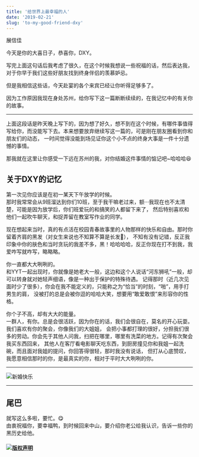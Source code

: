 ```yaml
---
title: '给世界上最幸福的人'
date: '2019-02-21'
slug: 'to-my-good-friend-dxy'
---
```


展信佳

今天是你的大喜日子，恭喜你，DXY。

写完上面这句话后我考虑了很久，在这个时候我想说一些祝福的话，然后表达我，对于你早于我们这些好朋友找到终身伴侣的羡慕妒忌。

但是我相信这些话，今天赴宴的各个来宾已经让你听得足够多了。

因为工作原因我现在身处苏州，给你写下这一篇断断续续的，在我记忆中的有关你的故事。

---

上面这段话是昨天晚上写下的，因为想了好久，想不到在这个时候，有哪件事值得写给你，而没能写下去。本来想要放弃继续写这一篇的，可是刚在朋友圈看到你和朋友们的动态，
一时间觉得没能到场见证你这个小不点的终身大事是一件十分遗憾的事情。

那我就在这里让你感受一下远在苏州的我，对你结婚这件事情的惦记吧~哈哈哈😆

## 关于DXY的记忆

第一次见你应该是在初一某天下午放学的时候。  
那时我常常会从9班溜达到你们10班，至于我干嘛老过来，额···我现在也不太清楚，可能是因为放学后，你们班爱玩的和搞笑的人都留下来了，
然后特别喜欢和他们一起吹牛聊天，和捉弄留在教室写作业的同学。

现在想起来当时，真的有点活在校园青春故事里的人物那样的快乐和自由。那时你留着齐肩的黑发（对女生来说也不知算不算是长发🤔），
不知有没有记错，反正我印象中你的肤色和当时贪玩的我差不多，黑！哈哈哈哈，反正你现在打不到我，我爱咋写就咋写，略略略。

你一直都大大咧咧的。  
和YYT一起出现时，你就像是她老大一般，这边和这个人说话“河东狮吼”一般，却可以转身就对她轻声细语，像是一种出于保护的特殊待遇。
记得那时（近几次见面时少了很多），你会在我不能定义的，只能称之为“恰当”的时刻，“啪”，用手打男生的肩，
没被打的总是会被你逗的哈哈大笑，想要用“敢爱敢恨”来形容你的性格。

你个子不高，却有大大的能量。  
一群人，有你。总是会很活跃，因为你在的话，我们会很自在，莫名的开心玩耍。我们喜欢有你的聚会，你像我们的大姐姐，
会把小事都打理的很好，分担我们很多的劳动。你会先于其他人问我，扫把在哪里，哪里有洗菜的地方。记得有次聚会我买东西回来，
其他人在客厅看电影聊天吃东西，到厨房撞见你和我姐一起洗碗，而且面对我姐的提问，你回答得很轻，那时我没有说话，
但打从心底赞叹，我愿意相信那时的你，是最真实的你，相对于平时大大咧咧的你。

---

![新婚快乐](https://zsdycs.cn/images/2019-02-21-To-my-good-friend-dxy.jpg)

---

## 尾巴

就写这么多啦，要忙。😋  
由衷祝福你，要幸福鸭，到时候回来中山，要介绍你老公给我认识，告诉一些你的黑历史给他。

#### [![版权声明](https://zsdycs.cn/images/creativecommons-cc.svg)](https://creativecommons.org/licenses/by-nc-nd/4.0/)
